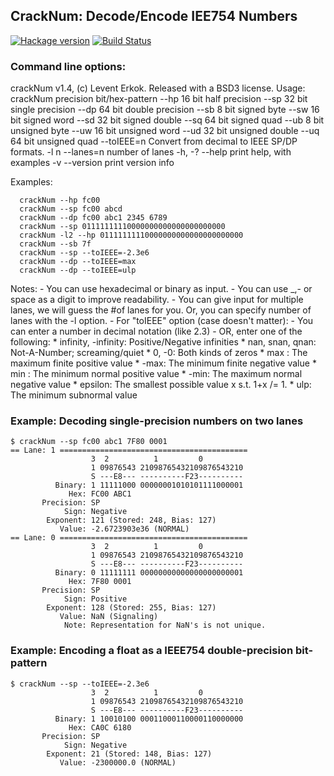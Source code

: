 ## CrackNum: Decode/Encode IEE754 Numbers

[![Hackage version](http://img.shields.io/hackage/v/crackNum.svg?label=Hackage)](http://hackage.haskell.org/package/crackNum)
[![Build Status](http://img.shields.io/travis/LeventErkok/crackNum.svg?label=Build)](http://travis-ci.org/LeventErkok/crackNum)

### Command line options:

   crackNum v1.4, (c) Levent Erkok. Released with a BSD3 license.
   Usage: crackNum precision bit/hex-pattern
             --hp        16 bit half     precision
             --sp        32 bit single   precision
             --dp        64 bit double   precision
             --sb         8 bit signed   byte
             --sw        16 bit signed   word
             --sd        32 bit signed   double
             --sq        64 bit signed   quad
             --ub         8 bit unsigned byte
             --uw        16 bit unsigned word
             --ud        32 bit unsigned double
             --uq        64 bit unsigned quad
             --toIEEE=n  Convert from decimal to IEEE SP/DP formats.
     -l n    --lanes=n   number of lanes
     -h, -?  --help      print help, with examples
     -v      --version   print version info
   
   Examples:
   
      crackNum --hp fc00
      crackNum --sp fc00 abcd
      crackNum --dp fc00 abc1 2345 6789
      crackNum --sp 01111111110000000000000000000000
      crackNum -l2 --hp 01111111110000000000000000000000
      crackNum --sb 7f
      crackNum --sp --toIEEE=-2.3e6
      crackNum --dp --toIEEE=max
      crackNum --dp --toIEEE=ulp
   
   Notes:
     - You can use hexadecimal or binary as input.
     - You can use _,- or space as a digit to improve readability.
     - You can give input for multiple lanes, we will guess the #of lanes for you.
       Or, you can specify number of lanes with the -l option.
     - For "toIEEE" option (case doesn't matter):
           - You can enter a number in decimal notation (like 2.3)
           - OR, enter one of the following:
                  * infinity, -infinity: Positive/Negative infinities
                  * nan, snan, qnan: Not-A-Number; screaming/quiet
                  * 0, -0: Both kinds of zeros
                  * max : The maximum finite positive value
                  * -max: The minimum finite negative value
                  * min : The minimum normal positive value
                  * -min: The maximum normal negative value
                  * epsilon: The smallest possible value x s.t. 1+x /= 1.
                  * ulp: The minimum subnormal value

### Example: Decoding single-precision numbers on two lanes

    $ crackNum --sp fc00 abc1 7F80 0001
    == Lane: 1 ==========================================
                      3  2          1         0
                      1 09876543 21098765432109876543210
                      S ---E8--- ----------F23----------
              Binary: 1 11111000 00000001010101111000001
                 Hex: FC00 ABC1
           Precision: SP
                Sign: Negative
            Exponent: 121 (Stored: 248, Bias: 127)
               Value: -2.6723903e36 (NORMAL)
    == Lane: 0 ==========================================
                      3  2          1         0
                      1 09876543 21098765432109876543210
                      S ---E8--- ----------F23----------
              Binary: 0 11111111 00000000000000000000001
                 Hex: 7F80 0001
           Precision: SP
                Sign: Positive
            Exponent: 128 (Stored: 255, Bias: 127)
               Value: NaN (Signaling)
                Note: Representation for NaN's is not unique.

### Example: Encoding a float as a IEEE754 double-precision bit-pattern

    $ crackNum --sp --toIEEE=-2.3e6
                      3  2          1         0
                      1 09876543 21098765432109876543210
                      S ---E8--- ----------F23----------
              Binary: 1 10010100 00011000110000110000000
                 Hex: CA0C 6180
           Precision: SP
                Sign: Negative
            Exponent: 21 (Stored: 148, Bias: 127)
               Value: -2300000.0 (NORMAL)
